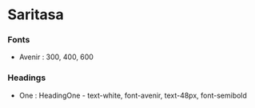 # Saritasa

### Fonts

- Avenir : 300, 400, 600

### Headings
- One : HeadingOne - text-white, font-avenir, text-48px, font-semibold
